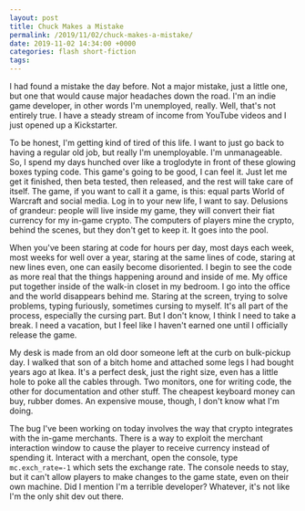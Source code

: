```yaml
---
layout: post
title: Chuck Makes a Mistake
permalink: /2019/11/02/chuck-makes-a-mistake/
date: 2019-11-02 14:34:00 +0000
categories: flash short-fiction
tags: 
---
```

I had found a mistake the day before. Not a major mistake, just a little one, but one that would cause major headaches down the road. I'm an indie game developer, in other words I'm unemployed, really. Well, that's not entirely true. I have a steady stream of income from YouTube videos and I just opened up a Kickstarter.

To be honest, I'm getting kind of tired of this life. I want to just go back to having a regular old job, but really I'm unemployable. I'm unmanageable. So, I spend my days hunched over like a troglodyte in front of these glowing boxes typing code. This game's going to be good, I can feel it. Just let me get it finished, then beta tested, then released, and the rest will take care of itself. The game, if you want to call it a game, is this: equal parts World of Warcraft and social media. Log in to your new life, I want to say. Delusions of grandeur: people will live inside my game, they will convert their fiat currency for my in-game crypto. The computers of players mine the crypto, behind the scenes, but they don't get to keep it. It goes into the pool.

When you've been staring at code for hours per day, most days each week, most weeks for well over a year, staring at the same lines of code, staring at new lines even, one can easily become disoriented. I begin to see the code as more real that the things happening around and inside of me. My office put together inside of the walk-in closet in my bedroom. I go into the office and the world disappears behind me. Staring at the screen, trying to solve problems, typing furiously, sometimes cursing to myself. It's all part of the process, especially the cursing part. But I don't know, I think I need to take a break. I need a vacation, but I feel like I haven't earned one until I officially release the game.

My desk is made from an old door someone left at the curb on bulk-pickup day. I walked that son of a bitch home and attached some legs I had bought years ago at Ikea. It's a perfect desk, just the right size, even has a little hole to poke all the cables through. Two monitors, one for writing code, the other for documentation and other stuff. The cheapest keyboard money can buy, rubber domes. An expensive mouse, though, I don't know what I'm doing.

The bug I've been working on today involves the way that crypto integrates with the in-game merchants. There is a way to exploit the merchant interaction window to cause the player to receive currency instead of spending it. Interact with a merchant, open the console, type `mc.exch_rate=-1` which sets the exchange rate. The console needs to stay, but it can't allow players to make changes to the game state, even on their own machine. Did I mention I'm a terrible developer? Whatever, it's not like I'm the only shit dev out there.
